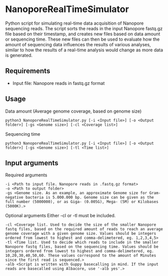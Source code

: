# NanoporeRealTimeSimulator
Python script for simulating real-time data acquisition of Nanopore sequencing reads. The script sorts the reads in the input Nanopore fastq.gz file based on their timestamp, and creates new files based on data amount or sequencing time. These new files can then be used to evaluate how the amount of sequencing data influences the results of various analyses, similar to how the results of a real-time analysis would change as more data is generated.

## Requirements

- Input file: Nanopore reads in fastq.gz format

## Usage
Data amount (Average genome coverage, based on genome size)
```
python3 NanoporeRealTimeSimulator.py [-i <Input file>] [-o <Output folder>] [-gs <Genome size>] [-cl <Coverage list>]
```
Sequencing time
```
python3 NanoporeRealTimeSimulator.py [-i <Input file>] [-o <Output folder>] [-gs <Genome size>] [-tl <Time list>]
```

## Input arguments
Required arguments
```
-i <Path to input file. Nanopore reads in .fastq.gz format>
-o <Path to output folder>
-gs <Genome size. As an example, an approximate Genome size for Gram-negative bacteria is 5.000.000 bp. Genome size can be given as the full number (5000000), or as Giga- (0.005G), Mega- (5M) or Kilobases (5000K).>
```
Optional arguments
Either -cl or -tl must be included.
```
-cl <Coverage list. Used to decide the size of the smaller Nanopore fastq files, based on the required amount of reads to reach an average genome coverage with a given genome size. Values should be integers ordered from lowest to highest and comma-delimetered, eg. 1,2,3,4,5>
-tl <Time list. Used to decide which reads to include in the smaller Nanopore fastq files, based on the sequencing time. Values should be integers ordered from lowest to highest and comma-delimetered, eg. 10,20,30,40,50,60. These values correspond to the amount of Minutes since the first read is sequenced.>
-alb <Script is written with Guppy basecalling in mind. If the input reads are basecalled using Albacore, use '-alb yes'.>
```
